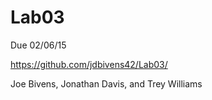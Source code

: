 # Lab03
Due 02/06/15

https://github.com/jdbivens42/Lab03/

Joe Bivens, Jonathan Davis, and Trey Williams
